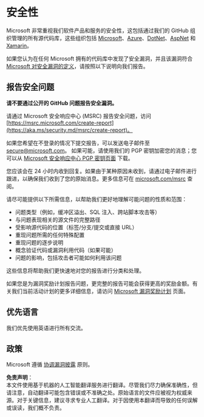 # 安全性

Microsoft 非常重视我们软件产品和服务的安全性，这包括通过我们的 GitHub 组织管理的所有源代码库，这些组织包括 [Microsoft](https://github.com/Microsoft)、[Azure](https://github.com/Azure)、[DotNet](https://github.com/dotnet)、[AspNet](https://github.com/aspnet) 和 [Xamarin](https://github.com/xamarin)。

如果您认为在任何 Microsoft 拥有的代码库中发现了安全漏洞，并且该漏洞符合 [Microsoft 对安全漏洞的定义](https://aka.ms/security.md/definition)，请按照以下说明向我们报告。

## 报告安全问题

**请不要通过公开的 GitHub 问题报告安全漏洞。**

请通过 Microsoft 安全响应中心 (MSRC) 报告安全问题，访问 [https://msrc.microsoft.com/create-report](https://aka.ms/security.md/msrc/create-report)。

如果您希望在不登录的情况下提交报告，可以发送电子邮件至 [secure@microsoft.com](mailto:secure@microsoft.com)。 如果可能，请使用我们的 PGP 密钥加密您的消息；您可以从 [Microsoft 安全响应中心 PGP 密钥页面](https://aka.ms/security.md/msrc/pgp) 下载。

您应该会在 24 小时内收到回复。如果由于某种原因未收到，请通过电子邮件进行跟进，以确保我们收到了您的原始消息。更多信息可在 [microsoft.com/msrc](https://www.microsoft.com/msrc) 查阅。

请尽可能提供以下所需信息，以帮助我们更好地理解可能问题的性质和范围：

* 问题类型（例如，缓冲区溢出、SQL 注入、跨站脚本攻击等）
* 与问题表现相关的源文件的完整路径
* 受影响源代码的位置（标签/分支/提交或直接 URL）
* 重现问题所需的任何特殊配置
* 重现问题的逐步说明
* 概念验证代码或漏洞利用代码（如果可能）
* 问题的影响，包括攻击者可能如何利用该问题

这些信息将帮助我们更快速地对您的报告进行分类和处理。

如果您是为漏洞奖励计划报告问题，更完整的报告可能会获得更高的奖励金额。有关我们当前活动计划的更多详细信息，请访问 [Microsoft 漏洞奖励计划](https://aka.ms/security.md/msrc/bounty) 页面。

## 优先语言

我们优先使用英语进行所有交流。

## 政策

Microsoft 遵循 [协调漏洞披露](https://aka.ms/security.md/cvd) 原则。

**免责声明**：  
本文件使用基于机器的人工智能翻译服务进行翻译。尽管我们尽力确保准确性，但请注意，自动翻译可能包含错误或不准确之处。原始语言的文件应被视为权威来源。对于关键信息，建议寻求专业人工翻译。对于因使用本翻译而导致的任何误解或误读，我们概不负责。